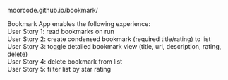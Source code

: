 moorcode.github.io/bookmark/

Bookmark App enables the following experience:
<br>
User Story 1: read bookmarks on run<br>
User Story 2: create condensed bookmark (required title/rating) to list<br>
User Story 3: toggle detailed bookmark view (title, url, description, rating, delete)<br>
User Story 4: delete bookmark from list<br>
User Story 5: filter list by star rating 


